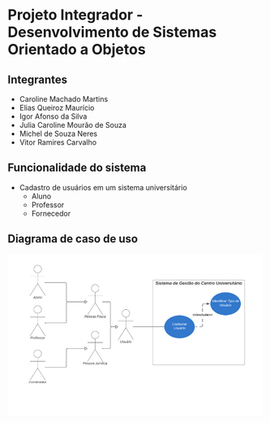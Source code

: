 # Projeto Integrador - Desenvolvimento de Sistemas Orientado a Objetos

## Integrantes
- Caroline Machado Martins
- Elias Queiroz Maurício
- Igor Afonso da Silva
- Julia Caroline Mourão de Souza
- Michel de Souza Neres
- Vitor Ramires Carvalho

## Funcionalidade do sistema
- Cadastro de usuários em um sistema universitário
  - Aluno
  - Professor
  - Fornecedor

## Diagrama de caso de uso
![Diagrama de caso de uso](Diagramas/diagrama-caso-uso.png)

